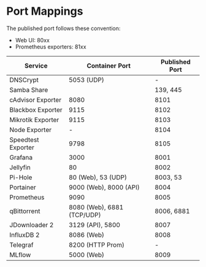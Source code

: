 # Port Mappings

The published port follows these convention:

- Web UI: 80xx
- Prometheus exporters: 81xx

| Service            | Container Port             | Published Port |
|--------------------|----------------------------|----------------|
| DNSCrypt           | 5053 (UDP)                 | -              |
| Samba Share        |                            | 139, 445       |
| cAdvisor Exporter  | 8080                       | 8101           |
| Blackbox Exporter  | 9115                       | 8102           |
| Mikrotik Exporter  | 9115                       | 8103           |
| Node Exporter      | -                          | 8104           |
| Speedtest Exporter | 9798                       | 8105           |
| Grafana            | 3000                       | 8001           |
| Jellyfin           | 80                         | 8002           |
| Pi-Hole            | 80 (Web), 53 (UDP)         | 8003, 53       |
| Portainer          | 9000 (Web), 8000 (API)     | 8004           |
| Prometheus         | 9090                       | 8005           |
| qBittorrent        | 8080 (Web), 6881 (TCP/UDP) | 8006, 6881     |
| JDownloader 2      | 3129 (API), 5800           | 8007           |
| InfluxDB 2         | 8086 (Web)                 | 8008           |
| Telegraf           | 8200 (HTTP Prom)           | -              |
| MLflow             | 5000 (Web)                 | 8009           |
